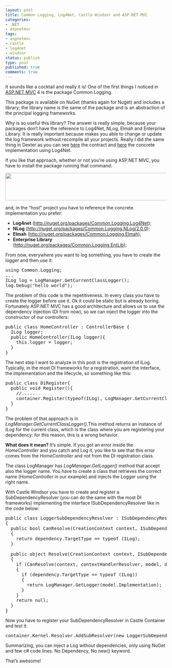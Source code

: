 ```yaml
---
layout: post
title: Common Logging, Log4Net, Castle Windsor and ASP.NET MVC
categories:
- .NET
- aspnetmvc
tags:
- aspnetmvc
- castle
- log4net
- windsor
status: publish
type: post
published: true
comments: true
---
```

It sounds like a cocktail and really it is! One of the first things I noticed in <a title="ASP.NET MVC Tags" href="http://tostring.it/tag/aspnetmvc/" target="_blank">ASP.NET MVC</a> 4 is the package Common.Logging.

This package is available on NuGet (thanks again for Nuget) and includes a library; the library name is the same of the package and is an abstraction of the principal logging frameworks.

Why is so useful this library?
The answer is really simple, because your packages don’t have the reference to Log4Net, NLog, Elmah and Enterprise Library. It is really important because makes you able to change or update the log framework without recompile all your projects.
Really I did the same thing in Dexter as you can see <a href="http://dexterblogengine.codeplex.com/SourceControl/changeset/view/9ce9e69eeb13#trunk%2fsrc%2fProjects%2fDexter.Logger%2fContracts%2fILogger.cs">here</a> the contract and <a href="http://dexterblogengine.codeplex.com/SourceControl/changeset/view/9ce9e69eeb13#trunk%2fsrc%2fProjects%2fDexter.Logger.Log4Net%2fLog4NetLogger.cs">here</a> the concrete implementation using Log4Net.

If you like that approach, whether or not you're using ASP.NET MVC, you have to install the package running that command:

<a href="{{ site.url }}/assets/2012/07/common-logging-package.jpg"><img class="alignnone size-full wp-image-602" title="common-logging-package" src="{{ site.url }}/assets/2012/07/common-logging-package.jpg" alt="" width="752" height="86" /></a>

and, in the “host” project you have to reference the concrete implementation you prefer:
<ul>
	<li><strong>Log4net</strong> (<a href="http://nuget.org/packages/Common.Logging.Log4Net">http://nuget.org/packages/Common.Logging.Log4Net</a>);</li>
	<li><strong>NLog</strong> (<a href="http://nuget.org/packages/Common.Logging.NLog/2.0.0">http://nuget.org/packages/Common.Logging.NLog/2.0.0</a>);</li>
	<li><strong>Elmah</strong> (<a href="http://nuget.org/packages/Common.Logging.Elmah">http://nuget.org/packages/Common.Logging.Elmah</a>);</li>
	<li><strong>Enterprise Library</strong> (<a href="http://nuget.org/packages/Common.Logging.EntLib">http://nuget.org/packages/Common.Logging.EntLib</a>);</li>
</ul>
From now, everywhere you want to log something, you have to create the logger and then use it:
<pre class="brush: csharp">using Common.Logging;
...
ILog log = LogManager.GetCurrentClassLogger();
log.Debug(&quot;hello world&quot;);</pre>
The problem of this code is the repetitiveness. In every class you have to create the logger before use it. Ok it could be static but is already boring.
Fortunately ASP.NET MVC has a good architecture and allows us to use the dependency injection (DI from now), so we can inject the logger into the constructor of our controllers:
<pre class="brush: csharp">public class HomeController : ControllerBase {
  ILog logger;
  public HomeController(ILog logger){
    this.logger = logger;
  }
}</pre>
The next step I want to analyze in this post is the registration of ILog. Typically, in the most DI frameworks for a registration, want the interface, the implementation and the lifecycle, so something like this:
<pre class="brush: csharp">public class DiRegister{
  public void Register(){
    //.....
    container.Register(typeof(ILog), LogManager.GetCurrentClassLogger(), LifeCycle.Singleton);
  }
}</pre>
The problem of that approach is in <em>LogManager.GetCurrentClassLogger()</em>.This method returns an instance of <em>ILog</em> for the current class, which is the class where you are registering your dependency: for this reason, this is a wrong behavior.

<strong>What does it mean?</strong>
It’s simple. If you got an error inside the <em>HomeController</em> and you catch and Log it, you like to see that this error comes from the <em>HomeController</em> and not from the DI registration class.

The class LogManager has <em>LogManager.GetLogger()</em> method that accept also the logger name. You have to create a class that retrieves the correct name (<em>HomeController</em> in our example) and injects the Logger using the right name.

With Castle Windsor you have to create and register a SubDependencyResolver (you can do the same with the most DI frameworks) implementing the interface ISubDependencyResolver like in the code below:
<pre class="brush: csharp">public class LoggerSubDependencyResolver : ISubDependencyResolver
{
  public bool CanResolve(CreationContext context, ISubDependencyResolver contextHandlerResolver, ComponentModel model,DependencyModel dependency)
  {
    return dependency.TargetType == typeof (ILog);
  }

  public object Resolve(CreationContext context, ISubDependencyResolver contextHandlerResolver, ComponentModel model,DependencyModel dependency)
  {
    if (CanResolve(context, contextHandlerResolver, model, dependency))
    {
      if (dependency.TargetType == typeof (ILog))
      {
        return LogManager.GetLogger(model.Implementation);
      }
    }
    return null;
  }
}</pre>
Now you have to register your SubDependencyResolver in Castle Container and test it:
<pre class="brush: csharp">container.Kernel.Resolver.AddSubResolver(new LoggerSubDependencyResolver());</pre>
Summarizing, you can inject a Log without dependencies, only using NuGet and few c# code lines.
No Dependency, No new() keyword.

That’s awesome!
